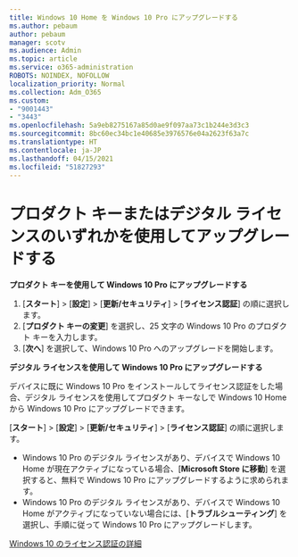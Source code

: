 ```yaml
---
title: Windows 10 Home を Windows 10 Pro にアップグレードする
ms.author: pebaum
author: pebaum
manager: scotv
ms.audience: Admin
ms.topic: article
ms.service: o365-administration
ROBOTS: NOINDEX, NOFOLLOW
localization_priority: Normal
ms.collection: Adm_O365
ms.custom:
- "9001443"
- "3443"
ms.openlocfilehash: 5a9eb8275167a85d0ae9f097aa73c1b244e3d3c3
ms.sourcegitcommit: 8bc60ec34bc1e40685e3976576e04a2623f63a7c
ms.translationtype: HT
ms.contentlocale: ja-JP
ms.lasthandoff: 04/15/2021
ms.locfileid: "51827293"
---
```

# <a name="upgrade-using-either-a-product-key-or-a-digital-license"></a>プロダクト キーまたはデジタル ライセンスのいずれかを使用してアップグレードする

**プロダクト キーを使用して Windows 10 Pro にアップグレードする**

1. [**スタート**] >  [**設定**] >  [**更新/セキュリティ**] >  [**ライセンス認証**] の順に選択します。
2. [**プロダクト キーの変更**] を選択し、25 文字の Windows 10 Pro のプロダクト キーを入力します。
3. [**次へ**] を選択して、Windows 10 Pro へのアップグレードを開始します。

**デジタル ライセンスを使用して Windows 10 Pro にアップグレードする**

デバイスに既に Windows 10 Pro をインストールしてライセンス認証をした場合、デジタル ライセンスを使用してプロダクト キーなしで Windows 10 Home から Windows 10 Pro にアップグレードできます。

[**スタート**] >  [**設定**] >  [**更新/セキュリティ**] >  [**ライセンス認証**] の順に選択します。

- Windows 10 Pro のデジタル ライセンスがあり、デバイスで Windows 10 Home が現在アクティブになっている場合、[**Microsoft Store に移動**] を選択すると、無料で Windows 10 Pro にアップグレードするように求められます。
- Windows 10 Pro のデジタル ライセンスがあり、デバイスで Windows 10 Home がアクティブになっていない場合には、[**トラブルシューティング**] を選択し、手順に従って Windows 10 Pro にアップグレードします。

[Windows 10 のライセンス認証の詳細](https://support.microsoft.com/help/12440)